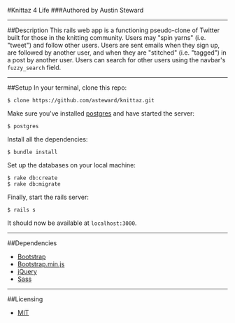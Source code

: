 #Knittaz 4 Life
###Authored by Austin Steward
***
##Description
This rails web app is a functioning pseudo-clone of Twitter built for those in the knitting community. Users may "spin yarns" (i.e. "tweet") and follow other users. Users are sent emails when they sign up, are followed by another user, and when they are "stitched" (i.e. "tagged") in a post by another user.
Users can search for other users using the navbar's `fuzzy_search` field.

***
##Setup
In your terminal, clone this repo:

```console
$ clone https://github.com/asteward/knittaz.git
```

Make sure you've installed [postgres](http://www.postgresql.org/download/) and have started the server:

```console
$ postgres
```

Install all the dependencies:

```console
$ bundle install
```

Set up the databases on your local machine:

```console
$ rake db:create
$ rake db:migrate
```

Finally, start the rails server:

```console
$ rails s
```
It should now be available at `localhost:3000`.

***
##Dependencies
- [Bootstrap](http://getbootstrap.com/)
- [Bootstrap.min.js](http://getbootstrap.com/javascript/)
- [jQuery](http://jquery.com/)
- [Sass](http://sass-lang.com/)

***
##Licensing
- [MIT](http://opensource.org/licenses/MIT)
